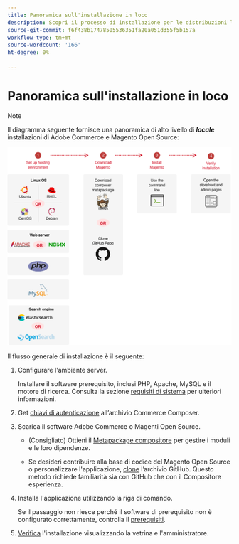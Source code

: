 ```yaml
---
title: Panoramica sull'installazione in loco
description: Scopri il processo di installazione per le distribuzioni locali di Adobe Commerce e Magenti Open Source.
source-git-commit: f6f438b17478505536351fa20a051d355f5b157a
workflow-type: tm+mt
source-wordcount: '166'
ht-degree: 0%

---
```



# Panoramica sull&#39;installazione in loco

>[!NOTE]
>
>Il diagramma seguente fornisce una panoramica di alto livello di _**locale**_ installazioni di Adobe Commerce e Magento Open Source:

![Come funziona l&#39;installazione](../assets/installation/install-diagram-24.svg)

Il flusso generale di installazione è il seguente:

1. Configurare l&#39;ambiente server.

   Installare il software prerequisito, inclusi PHP, Apache, MySQL e il motore di ricerca. Consulta la sezione [requisiti di sistema](system-requirements.md) per ulteriori informazioni.

1. Get [chiavi di autenticazione](prerequisites/authentication-keys.md) all’archivio Commerce Composer.

1. Scarica il software Adobe Commerce o Magenti Open Source.

   * (Consigliato) Ottieni il [Metapackage compositore](composer.md) per gestire i moduli e le loro dipendenze.

   * Se desideri contribuire alla base di codice del Magento Open Source o personalizzare l&#39;applicazione, [clone](https://developer.adobe.com/commerce/contributor/guides/install/clone-repository/) l’archivio GitHub. Questo metodo richiede familiarità sia con GitHub che con il Compositore esperienza.

1. Installa l&#39;applicazione utilizzando la riga di comando.

   Se il passaggio non riesce perché il software di prerequisito non è configurato correttamente, controlla il [prerequisiti](prerequisites/overview.md).

1. [Verifica](next-steps/verify.md) l&#39;installazione visualizzando la vetrina e l&#39;amministratore.

